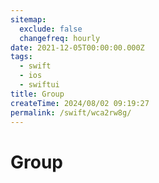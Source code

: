 ```yaml
---
sitemap:
  exclude: false
  changefreq: hourly
date: 2021-12-05T00:00:00.000Z
tags:
  - swift
  - ios
  - swiftui
title: Group
createTime: 2024/08/02 09:19:27
permalink: /swift/wca2rw8g/
---
```


# Group
